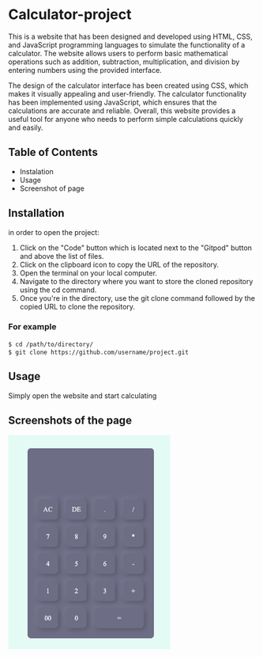 # Calculator-project

This is a website that has been designed and developed using HTML, CSS, and JavaScript programming languages to simulate the functionality of a calculator. The website allows users to perform basic mathematical operations such as addition, subtraction, multiplication, and division by entering numbers using the provided interface. 

The design of the calculator interface has been created using CSS, which makes it visually appealing and user-friendly. The calculator functionality has been implemented using JavaScript, which ensures that the calculations are accurate and reliable. Overall, this website provides a useful tool for anyone who needs to perform simple calculations quickly and easily.

## Table of Contents
* Instalation
* Usage
* Screenshot of page

## Installation

in order to open the project:

1. Click on the "Code" button which is located next to the "Gitpod" button and above the list of files.
2. Click on the clipboard icon to copy the URL of the repository.
3. Open the terminal on your local computer.
4. Navigate to the directory where you want to store the cloned repository using the cd command.
5. Once you're in the directory, use the git clone command followed by the copied URL to clone the repository.

### For example
```shell
$ cd /path/to/directory/
$ git clone https://github.com/username/project.git
```
## Usage

Simply open the website and start calculating

## Screenshots of the page
<img src="sscal.png" width="65%">

